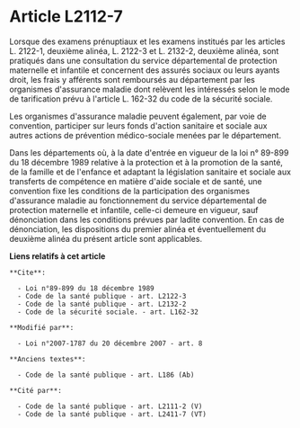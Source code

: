 # Article L2112-7

Lorsque des examens prénuptiaux et les examens institués par les articles L. 2122-1, deuxième alinéa, L. 2122-3 et L. 2132-2,
deuxième alinéa, sont pratiqués dans une consultation du service départemental de protection maternelle et infantile et
concernent des assurés sociaux ou leurs ayants droit, les frais y afférents sont remboursés au département par les organismes
d'assurance maladie dont relèvent les intéressés selon le mode de tarification prévu à l'article L. 162-32 du code de la
sécurité sociale.

Les organismes d'assurance maladie peuvent également, par voie de convention, participer sur leurs fonds d'action sanitaire
et sociale aux autres actions de prévention médico-sociale menées par le département.

Dans les départements où, à la date d'entrée en vigueur de la loi n° 89-899 du 18 décembre 1989 relative à la protection et à
la promotion de la santé, de la famille et de l'enfance et adaptant la législation sanitaire et sociale aux transferts de
compétence en matière d'aide sociale et de santé, une convention fixe les conditions de la participation des organismes
d'assurance maladie au fonctionnement du service départemental de protection maternelle et infantile, celle-ci demeure en
vigueur, sauf dénonciation dans les conditions prévues par ladite convention. En cas de dénonciation, les dispositions du
premier alinéa et éventuellement du deuxième alinéa du présent article sont applicables.

**Liens relatifs à cet article**

	**Cite**:

	  - Loi n°89-899 du 18 décembre 1989
	  - Code de la santé publique - art. L2122-3
	  - Code de la santé publique - art. L2132-2
	  - Code de la sécurité sociale. - art. L162-32

	**Modifié par**:

	  - Loi n°2007-1787 du 20 décembre 2007 - art. 8

	**Anciens textes**:

	  - Code de la santé publique - art. L186 (Ab)

	**Cité par**:

	  - Code de la santé publique - art. L2111-2 (V)
	  - Code de la santé publique - art. L2411-7 (VT)
